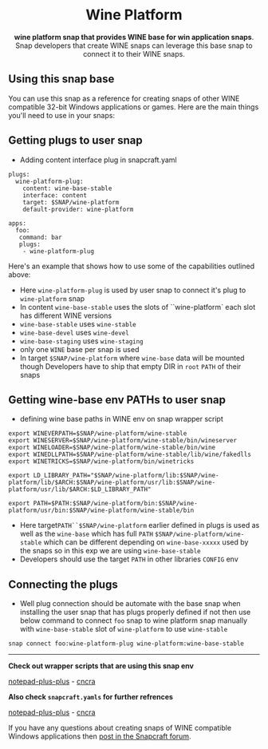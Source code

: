 <h1 align="center">
  <br />
  Wine Platform
</h1>

<p align="center"><b>wine platform snap that provides WINE base for win application snaps</b>. Snap developers that create WINE snaps can leverage this base snap to connect it to their WINE snaps.</p>

## Using this snap base

You can use this snap as a reference for creating snaps of other WINE
compatible 32-bit Windows applications or games. Here are the main
things you'll need to use in your snaps:


## Getting plugs to user snap

* Adding content interface plug in snapcraft.yaml

```
plugs:
  wine-platform-plug:
    content: wine-base-stable
    interface: content
    target: $SNAP/wine-platform
    default-provider: wine-platform

apps:
  foo:
   command: bar
   plugs:
    - wine-platform-plug
```
Here's an example that shows how to use some of the capabilities outlined above:

* Here `wine-platform-plug` is used by user snap to connect it's plug to `wine-platform` snap
* In content `wine-base-stable` uses the slots of ``wine-platform` each slot has different WINE versions
* `wine-base-stable` uses `wine-stable`
* `wine-base-devel` uses `wine-devel`
* `wine-base-staging` uses `wine-staging`
*  only one `WINE` base per snap is used
* In target `$SNAP/wine-platform` where `wine-base` data will be mounted though Developers have to ship that empty DIR in `root` `PATH` of their snaps

## Getting wine-base env PATHs to user snap
* defining wine base paths in WINE env on snap wrapper script

```
export WINEVERPATH=$SNAP/wine-platform/wine-stable
export WINESERVER=$SNAP/wine-platform/wine-stable/bin/wineserver
export WINELOADER=$SNAP/wine-platform/wine-stable/bin/wine
export WINEDLLPATH=$SNAP/wine-platform/wine-stable/lib/wine/fakedlls
export WINETRICKS=$SNAP/wine-platform/bin/winetricks

export LD_LIBRARY_PATH="$SNAP/wine-platform/lib:$SNAP/wine-platform/lib/$ARCH:$SNAP/wine-platform/usr/lib:$SNAP/wine-platform/usr/lib/$ARCH:$LD_LIBRARY_PATH"

export PATH=$PATH:$SNAP/wine-platform/bin:$SNAP/wine-platform/usr/bin:$SNAP/wine-platform/wine-stable/bin
```
* Here target`PATH``$SNAP/wine-platform` earlier defined in plugs is used as well as the `wine-base` which has full `PATH` `$SNAP/wine-platform/wine-stable` which can be different depending on `wine-base-xxxxx` used by the snaps so in this exp we are using `wine-base-stable`
* Developers should use the target `PATH` in other libraries `CONFIG` env

## Connecting the plugs
* Well plug connection should be automate with the base snap when installing the user snap that has plugs properly defined if not then use below command to connect `foo` snap to wine platform snap manually with `wine-base-stable` slot of `wine-platform` to use `wine-stable`


```
snap connect foo:wine-platform-plug wine-platform:wine-base-stable
```

_________________________________________________________________

**Check out wrapper scripts that are using this snap env**

[notepad-plus-plus](https://raw.githubusercontent.com/mmtrt/notepad-plus-plus/master/scripts/notepad-plus-plus) - [cncra](https://raw.githubusercontent.com/mmtrt/cncra/master/snap/scripts/sommelier)

**Also check `snapcraft.yamls` for further refrences**

[notepad-plus-plus](https://raw.githubusercontent.com/mmtrt/notepad-plus-plus/master/snap/snapcraft.yaml) - [cncra](https://raw.githubusercontent.com/mmtrt/cncra/master/snap/snapcraft.yaml)

If you have any questions about creating snaps of WINE compatible
Windows applications then [post in the Snapcraft forum](https://forum.snapcraft.io).

